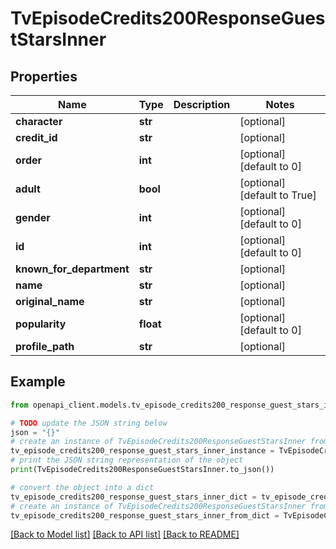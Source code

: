 # TvEpisodeCredits200ResponseGuestStarsInner


## Properties

Name | Type | Description | Notes
------------ | ------------- | ------------- | -------------
**character** | **str** |  | [optional] 
**credit_id** | **str** |  | [optional] 
**order** | **int** |  | [optional] [default to 0]
**adult** | **bool** |  | [optional] [default to True]
**gender** | **int** |  | [optional] [default to 0]
**id** | **int** |  | [optional] [default to 0]
**known_for_department** | **str** |  | [optional] 
**name** | **str** |  | [optional] 
**original_name** | **str** |  | [optional] 
**popularity** | **float** |  | [optional] [default to 0]
**profile_path** | **str** |  | [optional] 

## Example

```python
from openapi_client.models.tv_episode_credits200_response_guest_stars_inner import TvEpisodeCredits200ResponseGuestStarsInner

# TODO update the JSON string below
json = "{}"
# create an instance of TvEpisodeCredits200ResponseGuestStarsInner from a JSON string
tv_episode_credits200_response_guest_stars_inner_instance = TvEpisodeCredits200ResponseGuestStarsInner.from_json(json)
# print the JSON string representation of the object
print(TvEpisodeCredits200ResponseGuestStarsInner.to_json())

# convert the object into a dict
tv_episode_credits200_response_guest_stars_inner_dict = tv_episode_credits200_response_guest_stars_inner_instance.to_dict()
# create an instance of TvEpisodeCredits200ResponseGuestStarsInner from a dict
tv_episode_credits200_response_guest_stars_inner_from_dict = TvEpisodeCredits200ResponseGuestStarsInner.from_dict(tv_episode_credits200_response_guest_stars_inner_dict)
```
[[Back to Model list]](../README.md#documentation-for-models) [[Back to API list]](../README.md#documentation-for-api-endpoints) [[Back to README]](../README.md)


